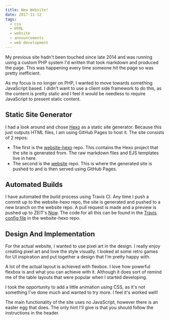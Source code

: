 ```yaml
---
title: New Website!
date: 2017-11-12
tags:
  - css
  - HTML
  - website
  - announcements
  - web development
---
```


My previous site hadn't been touched since late 2014 and was running using a custom PHP system I'd written that took markdown and produced the page. This was happening every time someone hit the page so was pretty inefficient.

As my focus is no longer on PHP, I wanted to move towards something JavaScript based. I didn't want to use a client side framework to do this, as the content is pretty static and I feel it would be needless to require JavaScript to present static content.

<!-- excerpt -->

## Static Site Generator

I had a look around and chose [Hexo](https://hexo.io/) as a static site generator. Because this just outputs HTML files, I am using GitHub Pages to host it. The site consists of 2 repos:

- The first is the [website-hexo](https://github.com/lukeb-uk/website-hexo) repo. This contains the Hexo project that the site is generated from. The raw markdown files and EJS templates live in here.
- The second is the [website](https://github.com/lukeb-uk/website) repo. This is where the generated site is pushed to and is then served using GitHub Pages.

## Automated Builds

I have automated the build process using Travis CI. Any time I push a commit up to the website-hexo repo, the site is generated and pushed to a new branch on the website repo. A pull request is made and a preview is pushed up to ZEIT's [Now](https://zeit.co/now). The code for all this can be found in the [Travis config file](https://github.com/lukeb-uk/website-hexo/blob/master/.travis.yml) in the website-hexo repo.

## Design And Implementation

For the actual website, I wanted to use pixel art in the design. I really enjoy creating pixel art and love the style visually. I looked at some retro games for UI inspiration and put together a design that I'm pretty happy with.

A lot of the actual layout is achieved with flexbox. I love how powerful flexbox is and what you can achieve with it. Although it does sort of remind me of the table layouts that were popular when I started developing.

I took the opportunity to add a little animation using CSS, as it's not something I've done much and wanted to try more. I feel it's worked well!

The main functionality of the site uses no JavaScript, however there is an easter egg that does. The only hint I'll give is that you should follow the instructions in the header.
